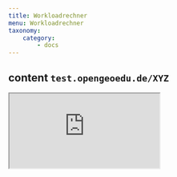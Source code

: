 ```yaml
---
title: Workloadrechner
menu: Workloadrechner
taxonomy:
    category:
        - docs
---
```

## content `test.opengeoedu.de/XYZ`
<div class="embed-responsive embed-responsive-16by9">
                           <iframe class="embed-responsive-item" src="http://test.opengeoedu.de/workload.aspx"> </iframe>
<div>


